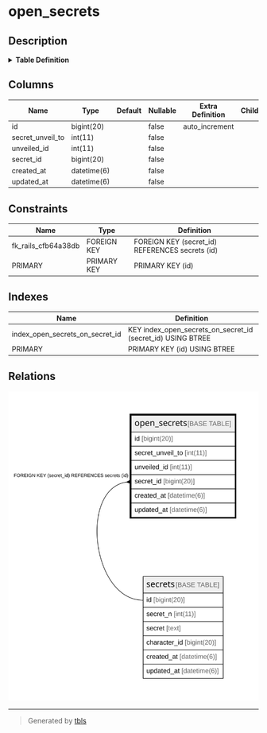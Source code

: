 # open_secrets

## Description

<details>
<summary><strong>Table Definition</strong></summary>

```sql
CREATE TABLE `open_secrets` (
  `id` bigint(20) NOT NULL AUTO_INCREMENT,
  `secret_unveil_to` int(11) NOT NULL,
  `unveiled_id` int(11) NOT NULL,
  `secret_id` bigint(20) NOT NULL,
  `created_at` datetime(6) NOT NULL,
  `updated_at` datetime(6) NOT NULL,
  PRIMARY KEY (`id`),
  KEY `index_open_secrets_on_secret_id` (`secret_id`),
  CONSTRAINT `fk_rails_cfb64a38db` FOREIGN KEY (`secret_id`) REFERENCES `secrets` (`id`)
) ENGINE=InnoDB AUTO_INCREMENT=[Redacted by tbls] DEFAULT CHARSET=utf8
```

</details>

## Columns

| Name | Type | Default | Nullable | Extra Definition | Children | Parents | Comment |
| ---- | ---- | ------- | -------- | --------------- | -------- | ------- | ------- |
| id | bigint(20) |  | false | auto_increment |  |  |  |
| secret_unveil_to | int(11) |  | false |  |  |  |  |
| unveiled_id | int(11) |  | false |  |  |  |  |
| secret_id | bigint(20) |  | false |  |  | [secrets](secrets.md) |  |
| created_at | datetime(6) |  | false |  |  |  |  |
| updated_at | datetime(6) |  | false |  |  |  |  |

## Constraints

| Name | Type | Definition |
| ---- | ---- | ---------- |
| fk_rails_cfb64a38db | FOREIGN KEY | FOREIGN KEY (secret_id) REFERENCES secrets (id) |
| PRIMARY | PRIMARY KEY | PRIMARY KEY (id) |

## Indexes

| Name | Definition |
| ---- | ---------- |
| index_open_secrets_on_secret_id | KEY index_open_secrets_on_secret_id (secret_id) USING BTREE |
| PRIMARY | PRIMARY KEY (id) USING BTREE |

## Relations

![er](open_secrets.svg)

---

> Generated by [tbls](https://github.com/k1LoW/tbls)
